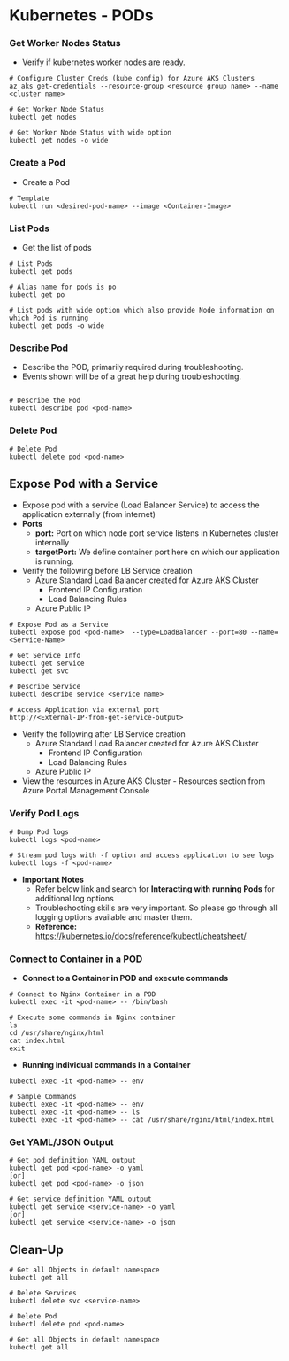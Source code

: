# Kubernetes  - PODs
### Get Worker Nodes Status
- Verify if kubernetes worker nodes are ready. 
```
# Configure Cluster Creds (kube config) for Azure AKS Clusters
az aks get-credentials --resource-group <resource group name> --name <cluster name>

# Get Worker Node Status
kubectl get nodes

# Get Worker Node Status with wide option
kubectl get nodes -o wide
```

### Create a Pod
- Create a Pod
```
# Template
kubectl run <desired-pod-name> --image <Container-Image> 
```  

### List Pods
- Get the list of pods
```
# List Pods
kubectl get pods

# Alias name for pods is po
kubectl get po

# List pods with wide option which also provide Node information on which Pod is running
kubectl get pods -o wide
```

### Describe Pod
- Describe the POD, primarily required during troubleshooting. 
- Events shown will be of a great help during troubleshooting. 
```

# Describe the Pod
kubectl describe pod <pod-name>
```

### Delete Pod
```
# Delete Pod
kubectl delete pod <pod-name>
```

## Expose Pod with a Service
- Expose pod with a service (Load Balancer Service) to access the application externally (from internet)
- **Ports**
  - **port:** Port on which node port service listens in Kubernetes cluster internally
  - **targetPort:** We define container port here on which our application is running.
- Verify the following before LB Service creation
  - Azure Standard Load Balancer created for Azure AKS Cluster
    - Frontend IP Configuration
    - Load Balancing Rules
  - Azure Public IP 
```
# Expose Pod as a Service
kubectl expose pod <pod-name>  --type=LoadBalancer --port=80 --name=<Service-Name>

# Get Service Info
kubectl get service
kubectl get svc

# Describe Service
kubectl describe service <service name>

# Access Application via external port
http://<External-IP-from-get-service-output>
```
- Verify the following after LB Service creation
  - Azure Standard Load Balancer created for Azure AKS Cluster
    - Frontend IP Configuration
    - Load Balancing Rules
  - Azure Public IP
- View the resources in Azure AKS Cluster - Resources section from Azure Portal Management Console  

### Verify Pod Logs
```
# Dump Pod logs
kubectl logs <pod-name>

# Stream pod logs with -f option and access application to see logs
kubectl logs -f <pod-name>
```
- **Important Notes**
  - Refer below link and search for **Interacting with running Pods** for additional log options
  - Troubleshooting skills are very important. So please go through all logging options available and master them.
  - **Reference:** https://kubernetes.io/docs/reference/kubectl/cheatsheet/

### Connect to Container in a POD
- **Connect to a Container in POD and execute commands**
```
# Connect to Nginx Container in a POD
kubectl exec -it <pod-name> -- /bin/bash
 
# Execute some commands in Nginx container
ls
cd /usr/share/nginx/html
cat index.html
exit
```

- **Running individual commands in a Container**
```
kubectl exec -it <pod-name> -- env

# Sample Commands
kubectl exec -it <pod-name> -- env
kubectl exec -it <pod-name> -- ls
kubectl exec -it <pod-name> -- cat /usr/share/nginx/html/index.html
```

### Get YAML/JSON Output
```
# Get pod definition YAML output
kubectl get pod <pod-name> -o yaml   
[or]
kubectl get pod <pod-name> -o json

# Get service definition YAML output
kubectl get service <service-name> -o yaml   
[or]
kubectl get service <service-name> -o json
```

##  Clean-Up
```
# Get all Objects in default namespace
kubectl get all

# Delete Services
kubectl delete svc <service-name>

# Delete Pod
kubectl delete pod <pod-name>

# Get all Objects in default namespace
kubectl get all
```